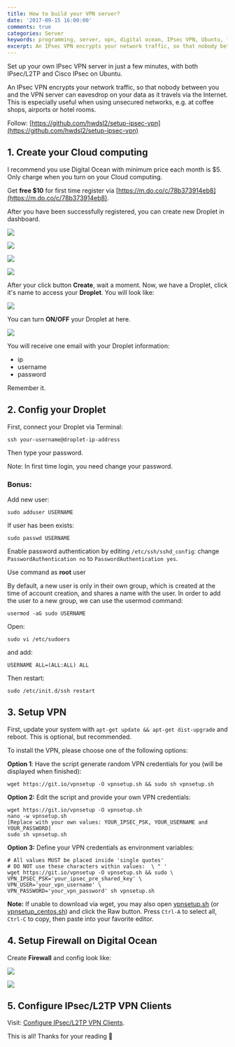```yaml
---
title: How to build your VPN server?
date: '2017-09-15 16:00:00'
comments: true
categories: Server
keywords: programming, server, vpn, digital ocean, IPsec VPN, Ubuntu, free vpn 
excerpt: An IPsec VPN encrypts your network traffic, so that nobody between you and the VPN server can eavesdrop on your data as it travels via the Internet. This is especially useful when using unsecured networks, e.g. at coffee shops, airports or hotel rooms.
---
```


Set up your own IPsec VPN server in just a few minutes, with both IPsec/L2TP and Cisco IPsec on Ubuntu.

An IPsec VPN encrypts your network traffic, so that nobody between you and the VPN server can eavesdrop on your data as it travels via the Internet. This is especially useful when using unsecured networks, e.g. at coffee shops, airports or hotel rooms.

Follow: [https://github.com/hwdsl2/setup-ipsec-vpn](https://github.com/hwdsl2/setup-ipsec-vpn)

## 1. Create your Cloud computing

I recommend you use Digital Ocean with minimum price each month is $5. Only charge when you turn on your Cloud computing. 

Get **free $10** for first time register via [https://m.do.co/c/78b373914eb8](https://m.do.co/c/78b373914eb8).

After you have been successfully registered, you can create new Droplet in dashboard.

![](/assets/15-09-2017/1.png)

![](/assets/15-09-2017/2.png)

![](/assets/15-09-2017/3.png)

![](/assets/15-09-2017/4.png)

After your click button **Create**, wait a moment. Now, we have a Droplet, click it's name to access your **Droplet**. You will look like:

![](/assets/15-09-2017/5.png)

You can turn **ON/OFF** your Droplet at here.

![](/assets/15-09-2017/6.png)

You will receive one email with your Droplet information:
- ip
- username
- password

Remember it.


## 2. Config your Droplet

First, connect your Droplet via Terminal:

```
ssh your-username@droplet-ip-address
```

Then type your password. 

Note: In first time login, you need change your password.


### Bonus:

Add new user:

```
sudo adduser USERNAME
```

If user has been exists:

```
sudo passwd USERNAME
```

Enable password authentication by editing `/etc/ssh/sshd_config`: change `PasswordAuthentication no` to `PasswordAuthentication yes`.

Use command as **root** user

By default, a new user is only in their own group, which is created at the time of account creation, and shares a name with the user. In order to add the user to a new group, we can use the usermod command:

```
usermod -aG sudo USERNAME
```

Open:

```
sudo vi /etc/sudoers
```

and add:

```
USERNAME ALL=(ALL:ALL) ALL
```

Then restart:

```
sudo /etc/init.d/ssh restart
```

## 3. Setup VPN

First, update your system with ``apt-get update && apt-get dist-upgrade`` and reboot. This is optional, but recommended.

To install the VPN, please choose one of the following options:

**Option 1**: Have the script generate random VPN credentials for you (will be displayed when finished):

```
wget https://git.io/vpnsetup -O vpnsetup.sh && sudo sh vpnsetup.sh
```

**Option 2:** Edit the script and provide your own VPN credentials:

```
wget https://git.io/vpnsetup -O vpnsetup.sh
nano -w vpnsetup.sh
[Replace with your own values: YOUR_IPSEC_PSK, YOUR_USERNAME and YOUR_PASSWORD]
sudo sh vpnsetup.sh
```

**Option 3:** Define your VPN credentials as environment variables:

```
# All values MUST be placed inside 'single quotes'
# DO NOT use these characters within values:  \ " '
wget https://git.io/vpnsetup -O vpnsetup.sh && sudo \
VPN_IPSEC_PSK='your_ipsec_pre_shared_key' \
VPN_USER='your_vpn_username' \
VPN_PASSWORD='your_vpn_password' sh vpnsetup.sh
```

**Note:** If unable to download via wget, you may also open [vpnsetup.sh](https://github.com/hwdsl2/setup-ipsec-vpn/blob/master/vpnsetup.sh) (or [vpnsetup_centos.sh](https://github.com/hwdsl2/setup-ipsec-vpn/blob/master/vpnsetup_centos.sh)) and click the Raw button. Press `Ctrl-A` to select all, `Ctrl-C` to copy, then paste into your favorite editor.

## 4. Setup Firewall on Digital Ocean

Create **Firewall** and config look like:

![](/assets/15-09-2017/7.png)

![](/assets/15-09-2017/8.png)

## 5. Configure IPsec/L2TP VPN Clients

Visit: [Configure IPsec/L2TP VPN Clients](https://github.com/hwdsl2/setup-ipsec-vpn/blob/master/docs/clients.md).

This is all! Thanks for your reading 🙇


